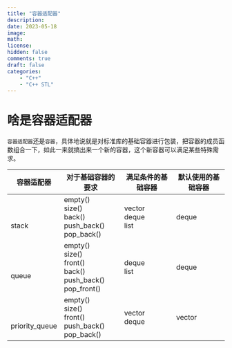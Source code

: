 ```yaml
---
title: "容器适配器"
description: 
date: 2023-05-18
image: 
math: 
license: 
hidden: false
comments: true
draft: false
categories:
    - "C++"
    - "C++ STL"
---
```





# 啥是容器适配器
`容器适配器`还是`容器`，具体地说就是对标准库的基础容器进行包装，把容器的成员函数组合一下，如此一来就搞出来一个新的容器，这个新容器可以满足某些特殊需求。   


|容器适配器	| 对于基础容器的要求 |满足条件的基础容器 | 默认使用的基础容器 |
|----------|----------------|-----------------|------------------|
|<br><br> stack | empty() <br> size() <br> back() <br> push_back() <br> pop_back()| vector <br> deque <br> list | deque |
|<br><br> queue|	empty() <br> size() <br> front() <br> back() <br> push_back() <br> pop_front()| deque <br> list | deque|
|<br><br> priority_queue| empty() <br> size() <br> front() <br> push_back() <br> pop_back() |   vector <br> deque | vector|  




